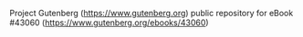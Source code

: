 Project Gutenberg (https://www.gutenberg.org) public repository for eBook #43060 (https://www.gutenberg.org/ebooks/43060)
